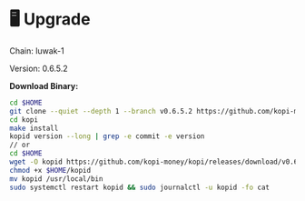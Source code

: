 # 🖥️ Upgrade

Chain: luwak-1

Version: 0.6.5.2

**Download Binary:**

```bash
cd $HOME
git clone --quiet --depth 1 --branch v0.6.5.2 https://github.com/kopi-money/kopi.git
cd kopi
make install
kopid version --long | grep -e commit -e version
// or
cd $HOME
wget -O kopid https://github.com/kopi-money/kopi/releases/download/v0.6.5.2/kopid-v0.6.5.2-linux-amd64-static
chmod +x $HOME/kopid
mv kopid /usr/local/bin
sudo systemctl restart kopid && sudo journalctl -u kopid -fo cat
```
